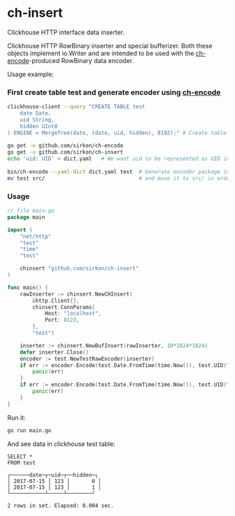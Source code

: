 # ch-insert
Clickhouse HTTP interface data inserter.

Clickhouse HTTP RowBinary inserter and special bufferizer. Both these objects implement io.Writer and are intended to be used with the [ch-encode](https://github.com/DenisCheremisov/ch-encode)-produced RowBinary data encoder.

Usage example:
### First create table test and generate encoder using [ch-encode](https://github.com/DenisCheremisov/ch-encode)
```bash
clickhouse-client --query "CREATE TABLE test
    date Date, 
    uid String, 
    hidden UInt8
) ENGINE = MergeTree(date, (date, uid, hidden), 8192);" # Create table test
    
go get -u github.com/sirkon/ch-encode
go get -u github.com/sirkon/ch-insert
echo 'uid: UID' > dict.yaml   # We want uid to be represented as UID in Go code
    
bin/ch-encode --yaml-dict dict.yaml test  # Generate encoder package in current directory
mv test src/                              # and move it to src/ in order for go <cmd> to be able to use it
```

### Usage
```go
// file main.go
package main

import (
	"net/http"
	"test"
	"time"
	"test"

	chinsert "github.com/sirkon/ch-insert"
)

func main() {
	rawInserter := chinsert.NewCHInsert(
		&http.Client{},
		chinsert.ConnParams{
			Host: "localhost",
			Port: 8123,
		},
		"test")

	inserter := chinsert.NewBufInsert(rawInserter, 10*1024*1024)
	defer inserter.Close()
	encoder := test.NewTestRawEncoder(inserter)
	if err := encoder.Encode(test.Date.FromTime(time.Now()), test.UID("123"), test.Hidden(1)); err != nil {
		panic(err)
	}
	if err := encoder.Encode(test.Date.FromTime(time.Now()), test.UID("123"), test.Hidden(0)); err != nil {
		panic(err)
	}
}
```

Run it:
```bash
go run main.go
```

And see data in clickhouse test table:
```
SELECT *
FROM test 

┌──────date─┬─uid─┬──hidden─┐
│ 2017-07-15 │ 123 │       0 │
│ 2017-07-15 │ 123 │       1 │
└───────────┴─────┴────────┘

2 rows in set. Elapsed: 0.004 sec.
```
